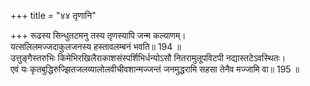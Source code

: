 +++
title = "४४ तृणानि"

+++
रूढस्य सिन्धुतटमनु तस्य तृणस्यापि जन्म कल्याणम्।  
यत्सलिलमज्जदाकुलजनस्य हस्तावलम्बनं भवति॥ 194 ॥  
उत्तुङ्गैस्तरुभिः किमेभिरखिलैराकाशसंस्पर्शिभिर्धन्योऽसौ नितरामुलूपविटपी नद्यास्तटेऽवस्थितः।  
एवं यः कृतबुद्धिरुज्झितजलव्यालोलवीचीवशान्मज्जन्तं जनमुद्धरामि सहसा तेनैव मज्जामि वा॥ 195 ॥  